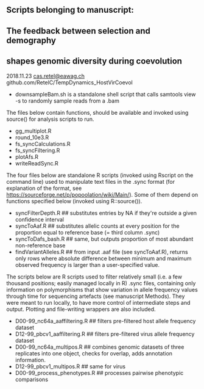 ## Scripts belonging to manuscript: 
## The feedback between selection and demography 
## shapes genomic diversity during coevolution
2018.11.23
cas.retel@eawag.ch
github.com/RetelC/TempDynamics_HostVirCoevol

- downsampleBam.sh is a standalone shell script that calls
  samtools view -s to randomly sample reads from a .bam

The files below contain functions, should be available and invoked using source() for analysis
scripts to run. 
- gg_multiplot.R
- round_10e3.R
- fs_syncCalculations.R
- fs_syncFiltering.R
- plotAfs.R
- writeReadSync.R

The four files below are standalone R scripts (invoked using Rscript on the command line)
used to manipulate text files in the .sync format (for explanation of the format, see 
https://sourceforge.net/p/popoolation/wiki/Main/). Some of them depend on functions specified 
below (invoked using R::source()). 
- syncFilterDepth.R  ## substitutes entries by NA if they're outside a given confidence interval
- syncToAaf.R ## substitutes allelic counts at every position for the proportion equal 
    to reference base (= third column .sync)
- syncToDafs_bash.R  ## same, but outputs proportion of most abundant non-reference base
- findVariantAlleles.R  ## from input .aaf file (see syncToAaf.R), returns only rows where 
    absolute difference between minimum and maximum observed frequency is larger than a 
    user-specified value. 

The scripts below are R scripts used to filter relatively small (i.e. a few thousand positions; 
easily managed locally in R) .sync files, containing only information on polymorphisms that show 
variation in allele frequency values through time for sequencing artefacts (see manuscript Methods). 
They were meant to run locally, to have more control of intermediate steps and output. Plotting and 
file-writing wrappers are also included. 
- D00-99_nc64a_aaffiltering.R  ## filters pre-filtered host allele frequency dataset
- D12-99_pbcv1_aaffiltering.R  ## filters pre-filtered virus allele frequency dataset
- D00-99_nc64a_multipos.R	 ## combines genomic datasets of three replicates into one object, 
    checks for overlap, adds annotation information. 
- D12-99_pbcv1_multipos.R  ## same for virus
- D00-99_process_phenotypes.R  ## processes pairwise phenotypic comparisons

